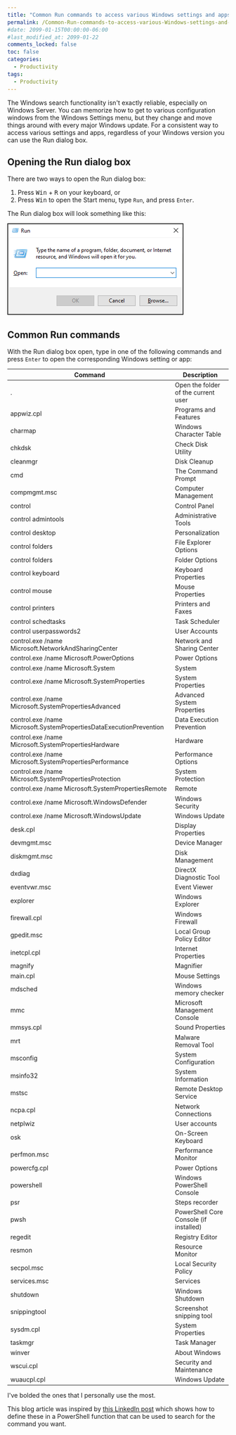 ```yaml
---
title: "Common Run commands to access various Windows settings and apps"
permalink: /Common-Run-commands-to-access-various-Windows-settings-and-apps/
#date: 2099-01-15T00:00:00-06:00
#last_modified_at: 2099-01-22
comments_locked: false
toc: false
categories:
  - Productivity
tags:
  - Productivity
---
```


The Windows search functionality isn't exactly reliable, especially on Windows Server.
You can memorize how to get to various configuration windows from the Windows Settings menu, but they change and move things around with every major Windows update.
For a consistent way to access various settings and apps, regardless of your Windows version you can use the Run dialog box.

## Opening the Run dialog box

There are two ways to open the Run dialog box:

1. Press <kbd>Win</kbd> + <kbd>R</kbd> on your keyboard, or
1. Press <kbd>Win</kbd> to open the Start menu, type `Run`, and press `Enter`.

The Run dialog box will look something like this:

![Run dialog box](/assets/Posts/2024-06-01-Common-Run-commands-to-access-various-Windows-settings-and-apps/windows-run-dialog-box-screenshot.png)

## Common Run commands

With the Run dialog box open, type in one of the following commands and press `Enter` to open the corresponding Windows setting or app:

| Command                                                             | Description                            |
| ------------------------------------------------------------------- | -------------------------------------- |
| .                                                                   | Open the folder of the current user    |
| appwiz.cpl                                                          | Programs and Features                  |
| charmap                                                             | Windows Character Table                |
| chkdsk                                                              | Check Disk Utility                     |
| cleanmgr                                                            | Disk Cleanup                           |
| cmd                                                                 | The Command Prompt                     |
| compmgmt.msc                                                        | Computer Management                    |
| control                                                             | Control Panel                          |
| control admintools                                                  | Administrative Tools                   |
| control desktop                                                     | Personalization                        |
| control folders                                                     | File Explorer Options                  |
| control folders                                                     | Folder Options                         |
| control keyboard                                                    | Keyboard Properties                    |
| control mouse                                                       | Mouse Properties                       |
| control printers                                                    | Printers and Faxes                     |
| control schedtasks                                                  | Task Scheduler                         |
| control userpasswords2                                              | User Accounts                          |
| control.exe /name Microsoft.NetworkAndSharingCenter                 | Network and Sharing Center             |
| control.exe /name Microsoft.PowerOptions                            | Power Options                          |
| control.exe /name Microsoft.System                                  | System                                 |
| control.exe /name Microsoft.SystemProperties                        | System Properties                      |
| control.exe /name Microsoft.SystemPropertiesAdvanced                | Advanced System Properties             |
| control.exe /name Microsoft.SystemPropertiesDataExecutionPrevention | Data Execution Prevention              |
| control.exe /name Microsoft.SystemPropertiesHardware                | Hardware                               |
| control.exe /name Microsoft.SystemPropertiesPerformance             | Performance Options                    |
| control.exe /name Microsoft.SystemPropertiesProtection              | System Protection                      |
| control.exe /name Microsoft.SystemPropertiesRemote                  | Remote                                 |
| control.exe /name Microsoft.WindowsDefender                         | Windows Security                       |
| control.exe /name Microsoft.WindowsUpdate                           | Windows Update                         |
| desk.cpl                                                            | Display Properties                     |
| devmgmt.msc                                                         | Device Manager                         |
| diskmgmt.msc                                                        | Disk Management                        |
| dxdiag                                                              | DirectX Diagnostic Tool                |
| eventvwr.msc                                                        | Event Viewer                           |
| explorer                                                            | Windows Explorer                       |
| firewall.cpl                                                        | Windows Firewall                       |
| gpedit.msc                                                          | Local Group Policy Editor              |
| inetcpl.cpl                                                         | Internet Properties                    |
| magnify                                                             | Magnifier                              |
| main.cpl                                                            | Mouse Settings                         |
| mdsched                                                             | Windows memory checker                 |
| mmc                                                                 | Microsoft Management Console           |
| mmsys.cpl                                                           | Sound Properties                       |
| mrt                                                                 | Malware Removal Tool                   |
| msconfig                                                            | System Configuration                   |
| msinfo32                                                            | System Information                     |
| mstsc                                                               | Remote Desktop Service                 |
| ncpa.cpl                                                            | Network Connections                    |
| netplwiz                                                            | User accounts                          |
| osk                                                                 | On-Screen Keyboard                     |
| perfmon.msc                                                         | Performance Monitor                    |
| powercfg.cpl                                                        | Power Options                          |
| powershell                                                          | Windows PowerShell Console             |
| psr                                                                 | Steps recorder                         |
| pwsh                                                                | PowerShell Core Console (if installed) |
| regedit                                                             | Registry Editor                        |
| resmon                                                              | Resource Monitor                       |
| secpol.msc                                                          | Local Security Policy                  |
| services.msc                                                        | Services                               |
| shutdown                                                            | Windows Shutdown                       |
| snippingtool                                                        | Screenshot snipping tool               |
| sysdm.cpl                                                           | System Properties                      |
| taskmgr                                                             | Task Manager                           |
| winver                                                              | About Windows                          |
| wscui.cpl                                                           | Security and Maintenance               |
| wuaucpl.cpl                                                         | Windows Update                         |

I've bolded the ones that I personally use the most.

This blog article was inspired by [this LinkedIn post](https://www.linkedin.com/feed/update/urn:li:activity:7202019020282245120/) which shows how to define these in a PowerShell function that can be used to search for the command you want.
